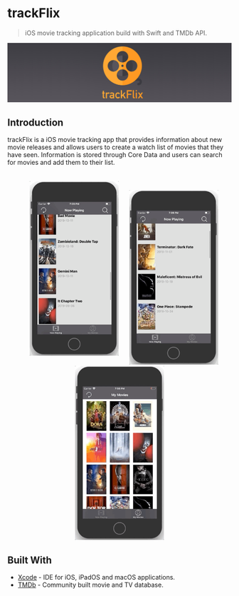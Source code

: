 # trackFlix

> iOS movie tracking application build with Swift and TMDb API.

![trakFlix](https://github.com/notjustmetal/trackFlix/blob/master/images/trackFlix-logo.jpg)

## Introduction

trackFlix is a iOS movie tracking app that provides information about new movie releases and allows users to create a watch list of movies that they have seen. Information is stored through Core Data and users can search for movies and add them to their list.

<p align="center"> 
<img style="display: blocks; margin: auto; padding: 20px" src="https://github.com/notjustmetal/trackFlix/blob/master/images/trackFlix-gif1.gif" width=200> <img style="display: blocks; margin: auto; padding 20px" src="https://github.com/notjustmetal/trackFlix/blob/master/images/trackFlix-gif2.gif" width=200> <img style="display: blocks; margin: auto; padding 20px" src="https://github.com/notjustmetal/trackFlix/blob/master/images/trackFlix-gif3.gif" width=200>
</p>

## Built With

* [Xcode](https://developer.apple.com/xcode/) - IDE for iOS, iPadOS and macOS applications.
* [TMDb](https://www.themoviedb.org/?language=en-US) - Community built movie and TV database.

